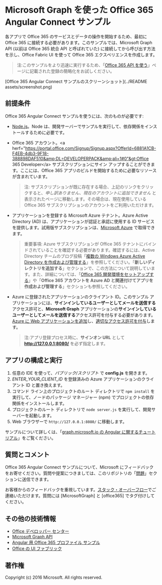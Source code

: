 # Microsoft Graph を使った Office 365 Angular Connect サンプル

各アプリで Office 365 のサービスとデータの操作を開始するため、最初に Office 365 に接続する必要があります。このサンプルでは、Microsoft Graph API (以前は Office 365 統合 API と呼ばれていた) に接続してから呼び出す方法を示し、Office Fabric UI を使って Office 365 エクスペリエンスを作成します。

> 注:このサンプルをより迅速に実行するため、「[Office 365 API を使う](http://dev.office.com/getting-started/office365apis?platform=option-angular#setup)」ページに記載された登録の簡略化をお試しください。

[Office 365 Angular Connect サンプルのスクリーンショット](../README assets/screenshot.png)

## 前提条件

Office 365 Angular Connect サンプルを使うには、次のものが必要です:
* [Node.js](https://nodejs.org/)。Node は、開発サーバーでサンプルを実行して、依存関係をインストールするために必要です。 
* Office 365 アカウント。&lt;a herf="https://portal.office.com/Signup/Signup.aspx?OfferId=6881A1CB-F4EB-4db3-9F18-388898DAF510&amp;DL=DEVELOPERPACK&amp;ali=1#0"&gt;Office 365 Developer&lt;/a&gt; サブスクリプションにサイン アップすることができます。ここには、Office 365 アプリのビルドを開始するために必要なリソースが含まれています。

     > 注: サブスクリプションが既に存在する場合、上記のリンクをクリックすると、*申し訳ありません、現在のアカウントに追加できません* と表示されたページに移動します。その場合は、現在使用している Office 365 サブスクリプションのアカウントをご利用いただけます。
* アプリケーションを登録する Microsoft Azure テナント。Azure Active Directory (AD) は、アプリケーションが認証と承認に使用する ID サービスを提供します。試用版サブスクリプションは、[Microsoft Azure](https://account.windowsazure.com/SignUp) で取得できます。

     > 重要事項: Azure サブスクリプションが Office 365 テナントにバインドされていることを確認する必要があります。確認するには、Active Directory チームのブログ投稿「[複数の Windows Azure Active Directory を作成および管理する](http://blogs.technet.com/b/ad/archive/2013/11/08/creating-and-managing-multiple-windows-azure-active-directories.aspx)」を参照してください。「**新しいディレクトリを追加する**」セクションで、この方法について説明しています。また、詳細については、「[Office 365 開発環境をセットアップする](https://msdn.microsoft.com/office/office365/howto/setup-development-environment#bk_CreateAzureSubscription)」や「**Office 365 アカウントを Azure AD と関連付けてアプリを作成および管理する**」セクションも参照してください。
* Azure に登録されたアプリケーションのクライアント ID。このサンプル アプリケーションには、**サインインしているユーザーとしてメールを送信する**アクセス許可と、**Microsoft Graph** アプリケーションの**サインインしているユーザーとしてメールを送信する**アクセス許可を付与する必要があります。[Azure に Web アプリケーションを追加](https://msdn.microsoft.com/office/office365/HowTo/add-common-consent-manually#bk_RegisterWebApp)し、[適切なアクセス許可を付与](https://github.com/OfficeDev/O365-Angular-Microsoft-Graph-Connect/wiki/Grant-permissions-to-the-Connect-application-in-Azure)します。

     > 注:アプリ登録プロセス時に、**サインオン URL** として **http://127.0.0.1:8080/** を必ず指定します。

## アプリの構成と実行

1. 任意の IDE を使って、*パブリック/スクリプト* で **config.js** を開きます。
2. *ENTER_YOUR_CLIENT_ID* を登録済みの Azure アプリケーションのクライアント ID と置き換えます。
3. コマンド ライン上のプロジェクトのルート ディレクトリで ```npm install``` を実行して、ノードのパッケージ マネージャー (npm) でプロジェクトの依存関係をインストールします。
4. プロジェクトのルート ディレクトリで ```node server.js``` を実行して、開発サーバーを起動します。
5. Web ブラウザーで ```http://127.0.0.1:8080/``` に移動します。

サンプルについて詳しくは、「[graph.microsoft.io の Angular に関するチュートリアル](http://graph.microsoft.io/docs/platform/angular)」をご覧ください。 

## 質問とコメント

Office 365 Angular Connect サンプルについて、Microsoft にフィードバックをお寄せください。質問や提案につきましては、このリポジトリの「[問題](https://github.com/OfficeDev/O365-Angular-Microsoft-Graph-Connect/issues)」セクションに送信できます。

お客様からのフィードバックを重視しています。[スタック・オーバーフロー](http://stackoverflow.com/questions/tagged/office365+or+microsoftgraph)でご連絡いただけます。質問には [MicrosoftGraph] と [office365] でタグ付けしてください。
  
## その他の技術情報

* [Office デベロッパー センター](http://dev.office.com/)
* [Microsoft Graph API](http://graph.microsoft.io)
* [Angular 用 Office 365 プロファイル サンプル](https://github.com/OfficeDev/O365-Angular-Profile)
* [Office の UI ファブリック](http://dev.office.com/fabric)

## 著作権
Copyright (c) 2016 Microsoft. All rights reserved.


